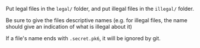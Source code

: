 Put legal files in the `legal/` folder, and put illegal files in the `illegal/` folder.

Be sure to give the files descriptive names (e.g. for illegal files, the name should give an indication of what is illegal about it)

If a file's name ends with `.secret.pk6`, it will be ignored by git.
